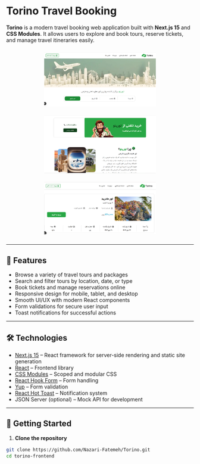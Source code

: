 # Torino Travel Booking

**Torino** is a modern travel booking web application built with **Next.js 15** and **CSS Modules**. It allows users to explore and book tours, reserve tickets, and manage travel itineraries easily.

<p align="center">
  <img src="./readMephoto/reademephoto1.png" alt="Home" width="300" style="margin:10px;" />
  <img src="./readMephoto/reademephoto2.png" alt="Tours" width="300" style="margin:10px;" />
  <img src="./readMephoto/readmephoto3.png" alt="Booking" width="300" style="margin:10px;" />
</p>

---

## 🌟 Features

- Browse a variety of travel tours and packages
- Search and filter tours by location, date, or type
- Book tickets and manage reservations online
- Responsive design for mobile, tablet, and desktop
- Smooth UI/UX with modern React components
- Form validations for secure user input
- Toast notifications for successful actions

---

## 🛠️ Technologies

- [Next.js 15](https://nextjs.org/) – React framework for server-side rendering and static site generation
- [React](https://reactjs.org/) – Frontend library
- [CSS Modules](https://github.com/css-modules/css-modules) – Scoped and modular CSS
- [React Hook Form](https://react-hook-form.com/) – Form handling
- [Yup](https://github.com/jquense/yup) – Form validation
- [React Hot Toast](https://react-hot-toast.com/) – Notification system
- JSON Server (optional) – Mock API for development

---

## 🚀 Getting Started

1. **Clone the repository**

```bash
git clone https://github.com/Nazari-Fatemeh/Torino.git
cd torino-frontend
```
